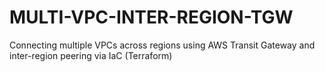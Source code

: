 # MULTI-VPC-INTER-REGION-TGW
Connecting multiple VPCs across regions using AWS Transit Gateway and inter-region peering via IaC (Terraform)
